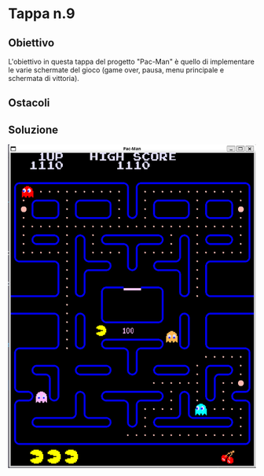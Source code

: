 # Tappa n.9
## Obiettivo
L'obiettivo in questa tappa del progetto "Pac-Man" è quello di implementare le varie schermate del gioco (game over, pausa, menu principale e schermata di vittoria).
## Ostacoli

## Soluzione

![demo](demo.png)